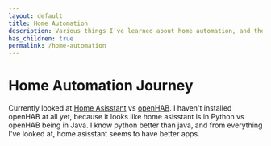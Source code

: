 ```yaml
---
layout: default
title: Home Automation
description: Various things I've learned about home automation, and the reasons behind my decisions. 
has_children: true
permalink: /home-automation
---
```


# Home Automation Journey

Currently looked at [Home Asisstant](www.home-assistant.io) vs [openHAB](www.openhab.org). I haven't installed openHAB at all yet, because it looks like home asisstant is in Python vs openHAB being in Java. I know python better than java, and from everything I've looked at, home asisstant seems  to have better apps.

